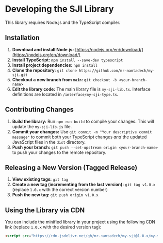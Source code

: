 # Developing the SJI Library

This library requires Node.js and the TypeScript compiler.

## Installation

1. **Download and install Node.js:** [https://nodejs.org/en/download/](https://nodejs.org/en/download/)
2. **Install TypeScript:** `npm install --save-dev typescript`
3. **Install project dependencies:** `npm install`
4. **Clone the repository:** `git clone https://github.com/mr-nantadech/my-sji.git`
5. **Checkout a new branch from `main`:** `git checkout -b <your-branch-name>`
6. **Edit the library code:** The main library file is `my-sji-lib.ts`. Interface definitions are located in `/interface/my-sji-type.ts`.


## Contributing Changes

1. **Build the library:** Run `npm run build` to compile your changes.  This will update the `my-sji-lib.js` file.
2. **Commit your changes:**  Use `git commit -m "Your descriptive commit message"` to commit both your TypeScript changes *and* the updated JavaScript files in the `dist` directory.
3. **Push your branch:** `git push --set-upstream origin <your-branch-name>` to push your changes to the remote repository.

## Releasing a New Version (Tagged Release)

1. **View existing tags:** `git tag`
2. **Create a new tag (incrementing from the last version):** `git tag v1.0.x` (replace `1.0.x` with the correct version number)
3. **Push the new tag:** `git push origin v1.0.x`

## Using the Library via CDN

You can include the minified library in your project using the following CDN link (replace `1.0.x` with the desired version tag):

```html
<script src="https://cdn.jsdelivr.net/gh/mr-nantadech/my-sji@1.0.x/my-sji-lib.min.js"></script>